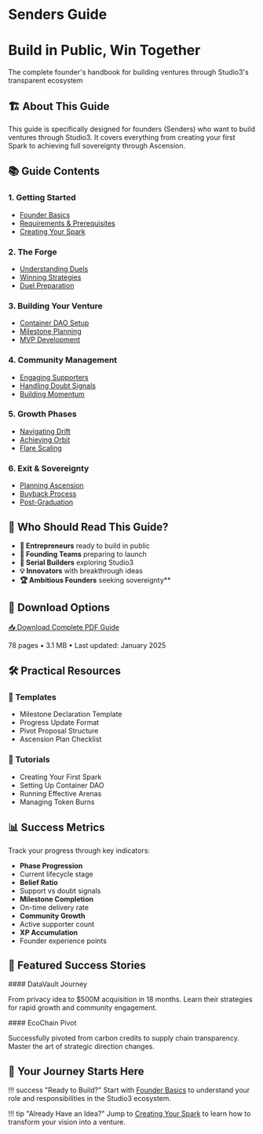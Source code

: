 # Senders Guide

<div class="hero-section">
<h1>Build in Public, Win Together</h1>
<p class="hero-subtitle">The complete founder's handbook for building ventures through Studio3's transparent ecosystem</p>
</div>

## 🏗️ About This Guide

This guide is specifically designed for founders (Senders) who want to build ventures through Studio3. It covers everything from creating your first Spark to achieving full sovereignty through Ascension.

## 📚 Guide Contents

<div class="grid">
<div class="arena-card">

<h3>1. Getting Started</h3>
<ul>
<li><a href="founder-basics.md">Founder Basics</a></li>
<li><a href="requirements.md">Requirements & Prerequisites</a></li>
<li><a href="creating-spark.md">Creating Your Spark</a></li>

</ul>
</div>

<div class="arena-card">

<h3>2. The Forge</h3>
<ul>
<li><a href="forge-duels.md">Understanding Duels</a></li>
<li><a href="winning-strategies.md">Winning Strategies</a></li>
<li><a href="duel-preparation.md">Duel Preparation</a></li>

</ul>
</div>

<div class="arena-card">

<h3>3. Building Your Venture</h3>
<ul>
<li><a href="container-dao.md">Container DAO Setup</a></li>
<li><a href="milestone-planning.md">Milestone Planning</a></li>
<li><a href="mvp-development.md">MVP Development</a></li>

</ul>
</div>

<div class="arena-card">

<h3>4. Community Management</h3>
<ul>
<li><a href="engaging-echoes.md">Engaging Supporters</a></li>
<li><a href="handling-doubt.md">Handling Doubt Signals</a></li>
<li><a href="building-momentum.md">Building Momentum</a></li>

</ul>
</div>

<div class="arena-card">

<h3>5. Growth Phases</h3>
<ul>
<li><a href="drift-navigation/">Navigating Drift</a></li>
<li><a href="achieving-orbit/">Achieving Orbit</a></li>
<li><a href="flare-scaling/">Flare Scaling</a></li>

</ul>
</div>

<div class="arena-card">

<h3>6. Exit & Sovereignty</h3>
<ul>
<li><a href="ascension-planning/">Planning Ascension</a></li>
<li><a href="buyback-process/">Buyback Process</a></li>
<li><a href="post-graduation/">Post-Graduation</a></li>

</ul>
</div>
</div>

## 🎯 Who Should Read This Guide?

- **🚀 Entrepreneurs** ready to build in public
- **👥 Founding Teams**  preparing to launch
- **🔄 Serial Builders**  exploring Studio3
- **💡 Innovators**  with breakthrough ideas
- **🏆 Ambitious Founders**  seeking sovereignty**

## 📄 Download Options

<div class="download-section">
<a href="../pdf/studio3-senders-guide.pdf" class="md-button md-button--primary">
📥 Download Complete PDF Guide
</a>
<p>78 pages • 3.1 MB • Last updated: January 2025</p>
</div>

## 🛠️ Practical Resources

<div class="grid">
<div class="arena-card">

<h3>📝 Templates</h3>
<ul>
<li>Milestone Declaration Template</li>
<li>Progress Update Format</li>

<li>Pivot Proposal Structure</li>

<li>Ascension Plan Checklist</li>

</ul>
</div>

<div class="arena-card">

<h3>🎥 Tutorials</h3>
<ul>
<li>Creating Your First Spark</li>
<li>Setting Up Container DAO</li>

<li>Running Effective Arenas</li>

<li>Managing Token Burns</li>

</ul>
</div>
</div>

## 📊 Success Metrics

Track your progress through key indicators:

- **Phase Progression**
- Current lifecycle stage
- **Belief Ratio**
- Support vs doubt signals
- **Milestone Completion**
- On-time delivery rate
- **Community Growth**
- Active supporter count
- **XP Accumulation**
- Founder experience points

## 🌟 Featured Success Stories

<div class="grid">
<div class="arena-card">

<p>#### DataVault Journey</p>
<p>From privacy idea to $500M acquisition in 18 months. Learn their strategies for rapid growth and community engagement.</p>

</div>

<div class="arena-card">

<p>#### EcoChain Pivot</p>
<p>Successfully pivoted from carbon credits to supply chain transparency. Master the art of strategic direction changes.</p>

</div>
</div>

## 🚀 Your Journey Starts Here

!!! success "Ready to Build?"
    Start with [Founder Basics](founder-basics.md) to understand your role and responsibilities in the Studio3 ecosystem.

!!! tip "Already Have an Idea?"
    Jump to [Creating Your Spark](creating-spark.md) to learn how to transform your vision into a venture.